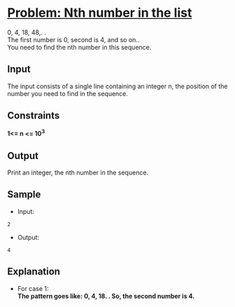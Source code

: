 # [Problem: Nth number in the list](https://my.newtonschool.co/playground/code/rdx06devd7zm)

0, 4, 18, 48,. .
<br>
The first number is 0, second is 4, and so on.. <br>
You need to find the nth number in this sequence.

## Input

The input consists of a single line containing an integer n, the position of the number you need to find in the sequence.

## Constraints

**1<= n <= 10<sup>3</sup>**

## Output

Print an integer, the nth number in the sequence.

## Sample

- Input:
```
2
```

- Output:
```
4
```

## Explanation

- For case 1: <br> **The pattern goes like: 0, 4, 18. .
So, the second number is 4.**
